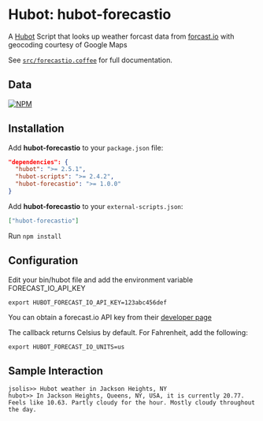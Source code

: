 # Hubot: hubot-forecastio

A [Hubot][1] Script that looks up weather forcast data from [forcast.io][2] with geocoding courtesy of Google Maps

See [`src/forecastio.coffee`](src/forecastio.coffee) for full documentation.

## Data

[![NPM](https://nodei.co/npm/hubot-forecastio.png?downloads=true&stars=true)](https://nodei.co/npm/hubot-forecastio.png?downloads=true&stars=true)

## Installation

Add **hubot-forecastio** to your `package.json` file:

```json
"dependencies": {
  "hubot": ">= 2.5.1",
  "hubot-scripts": ">= 2.4.2",
  "hubot-forecastio": ">= 1.0.0"
}
```

Add **hubot-forecastio** to your `external-scripts.json`:

```json
["hubot-forecastio"]
```

Run `npm install`

## Configuration

Edit your bin/hubot file and add the environment variable FORECAST_IO_API_KEY

```
export HUBOT_FORECAST_IO_API_KEY=123abc456def
```

You can obtain a forecast.io API key from their [developer page][3]

The callback returns Celsius by default. For Fahrenheit, add the following:

```
export HUBOT_FORECAST_IO_UNITS=us
```

## Sample Interaction

```
jsolis>> Hubot weather in Jackson Heights, NY
hubot>> In Jackson Heights, Queens, NY, USA, it is currently 20.77. Feels like 10.63. Partly cloudy for the hour. Mostly cloudy throughout the day.
```

  [1]: http://hubot.github.com/
  [2]: http://forecast.io/
  [3]: https://developer.forecast.io/
